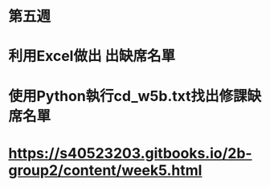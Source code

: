 # 第五週

# 利用Excel做出 出缺席名單

# 使用Python執行cd_w5b.txt找出修課缺席名單

# https://s40523203.gitbooks.io/2b-group2/content/week5.html
